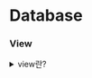 # Database

### View

<details>
<summary>view란?</summary>

<br>

<div>
데이터베이스에 물리적으로 존재하지 않지만 하나 이상의 테이블로부터 유도된 가상의 테이블로
데이터의 논리적 독립성을 제공하는 데이터베이스 개체입니다.

뷰는 사용자 관점에서 실제 데이터가 저장된 테이블처럼 사용할 수 있습니다.
하지만 인텍스를 설정할 수 없고, 뷰의 정의를 변경할 수 없습니다.
기본키를 포함하고 정의할 경우, 삽입, 삭제, 갱신이 가능합니다.
</div>

* 생성 예시
```sql
CREATE VIEW OOO
AS
SELECT ...
```

* 삭제 예시
```sql
DROP VIEW OOO
```
</details>